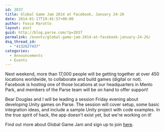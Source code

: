 ```yaml
---
id: 2037
title: Global Game Jam 2014 at Facebook, January 24-26
date: 2014-01-17T19:45:57+00:00
author: Fosco Marotto
layout: post
guid: http://blog.parse.com/?p=2037
permalink: /events/global-game-jam-2014-at-facebook-january-24-26/
dsq_thread_id:
  - "4132627437"
categories:
  - Announcements
  - Events
---
```

Next weekend, more than 17,000 people will be getting together at over 450 locations worldwide, to collaborate and build games (digital or not). Facebook is hosting one of those locations at our headquarters in Menlo Park, and members of the Parse team will be on hand to offer support!

Bear Douglas and I will be leading a session Friday evening about developing Unity games on Parse. The session will cover setup, some basic integration ideas, and include a sample Unity project with code examples. In the true spirit of hack, the app doesn't exist yet, but we're working on it!

Find out more about Global Game Jam and sign up to join <a href="http://globalgamejam.org/2014/jam-sites/facebook-hq" target="_blank">here</a>.